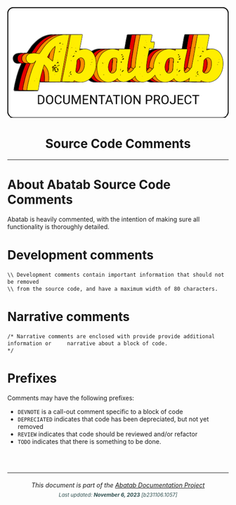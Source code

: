<div align="center">
	<img src="_attachments/logo/abatab-documentation-project-logo.png">
	<h1>
		Source Code Comments
	</h1>
</div>

***

# About Abatab Source Code Comments

Abatab is heavily commented, with the intention of making sure all functionality is thoroughly detailed.

# Development comments

```text
\\ Development comments contain important information that should not be removed
\\ from the source code, and have a maximum width of 80 characters.
```

# Narrative comments

```text
/* Narrative comments are enclosed with provide provide additional information or     narrative about a block of code.
*/
```

# Prefixes

Comments may have the following prefixes:

- `DEVNOTE` is a call-out comment specific to a block of code
- `DEPRECIATED` indicates that code has been depreciated, but not yet removed
- `REVIEW` indicates that code should be reviewed and/or refactor
- `TODO` indicates that there is something to be done.

<br>
<br>

***

<div align="center">
	<h6>
		This document is part of the <a href="https://spectrum-health-systems.github.io/Abatab-Documentation-Project/">Abatab Documentation Project</a>
		<br>
		<sub style="color:DarkSlateGrey;">
			Last updated: <b>November 6, 2023</b> [b231106.1057]
		</sub>
	</h6>
</div>